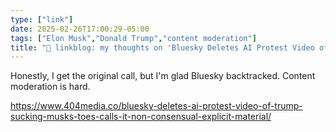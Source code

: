 ```yaml
---
type: ["link"]
date: 2025-02-26T17:00:29-05:00
tags: ["Elon Musk","Donald Trump","content moderation"]
title: "🔗 linkblog: my thoughts on 'Bluesky Deletes AI Protest Video of Trump Sucking Musk's Toes, Calls It 'Non-Consensual Explicit Material''"
---
```

Honestly, I get the original call, but I'm glad Bluesky backtracked. Content moderation is hard.

https://www.404media.co/bluesky-deletes-ai-protest-video-of-trump-sucking-musks-toes-calls-it-non-consensual-explicit-material/
